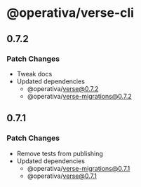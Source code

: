 # @operativa/verse-cli

## 0.7.2

### Patch Changes

- Tweak docs
- Updated dependencies
  - @operativa/verse@0.7.2
  - @operativa/verse-migrations@0.7.2

## 0.7.1

### Patch Changes

- Remove tests from publishing
- Updated dependencies
  - @operativa/verse-migrations@0.7.1
  - @operativa/verse@0.7.1
